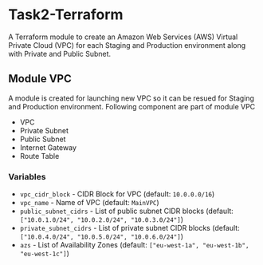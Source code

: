 # Task2-Terraform
A Terraform module to create an Amazon Web Services (AWS) Virtual Private Cloud (VPC) for each Staging and Production environment along with Private and Public Subnet.
## Module VPC
A module is created for launching new VPC so it can be resued for Staging and Production environment. Following component are part of module VPC
* VPC
* Private Subnet
* Public Subnet
* Internet Gateway
* Route Table

### Variables
* ```vpc_cidr_block``` - CIDR Block for VPC (default: ```10.0.0.0/16```)
* ```vpc_name``` - Name of VPC (default: ```MainVPC```)
* ```public_subnet_cidrs``` - List of public subnet CIDR blocks (default: ```["10.0.1.0/24", "10.0.2.0/24", "10.0.3.0/24"]```)
* ```private_subnet_cidrs``` - List of private subnet CIDR blocks (default: ```["10.0.4.0/24", "10.0.5.0/24", "10.0.6.0/24"]```)
* ```azs``` - List of Availability Zones (default: ```["eu-west-1a", "eu-west-1b", "eu-west-1c"]```)

